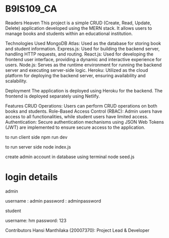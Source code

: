 # B9IS109_CA

Readers Heaven
This project is a simple CRUD (Create, Read, Update, Delete) application developed using the MERN stack. It allows users to manage books and students within an educational institution.

Technologies Used
MongoDB Atlas: Used as the database for storing book and student information.
Express.js: Used for building the backend server, handling HTTP requests, and routing.
React.js: Used for developing the frontend user interface, providing a dynamic and interactive experience for users.
Node.js: Serves as the runtime environment for running the backend server and executing server-side logic.
Heroku: Utilized as the cloud platform for deploying the backend server, ensuring availability and scalability.

Deployment
The application is deployed using Heroku for the backend. The frontend is deployed separately using Netlify.

Features
CRUD Operations: Users can perform CRUD operations on both books and students.
Role-Based Access Control (RBAC): Admin users have access to all functionalities, while student users have limited access.
Authentication: Secure authentication mechanisms using JSON Web Tokens (JWT) are implemented to ensure secure access to the application.

to run client side 
npm run dev

to run server side 
node index.js


create admin account in database using terminal 
node seed.js


login details
===================

admin

username : admin
password : adminpassword

student

username: hm
password: 123


Contributors
Hansi Manthilaka (20007370): Project Lead & Developer